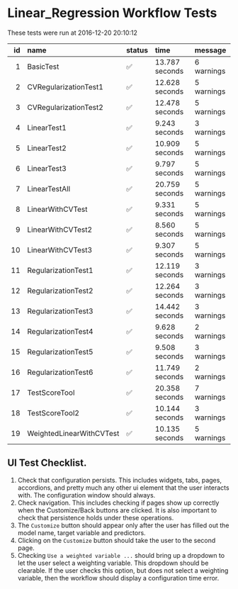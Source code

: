 # Linear_Regression Workflow Tests



These tests were run at 2016-12-20 20:10:12



| id|name                     |status  |time           |message    |
|--:|:------------------------|:-------|:--------------|:----------|
|  1|BasicTest                |&#9989; |13.787 seconds |6 warnings |
|  2|CVRegularizationTest1    |&#9989; |12.628 seconds |5 warnings |
|  3|CVRegularizationTest2    |&#9989; |12.478 seconds |5 warnings |
|  4|LinearTest1              |&#9989; |9.243 seconds  |3 warnings |
|  5|LinearTest2              |&#9989; |10.909 seconds |5 warnings |
|  6|LinearTest3              |&#9989; |9.797 seconds  |5 warnings |
|  7|LinearTestAll            |&#9989; |20.759 seconds |5 warnings |
|  8|LinearWithCVTest         |&#9989; |9.331 seconds  |5 warnings |
|  9|LinearWithCVTest2        |&#9989; |8.560 seconds  |5 warnings |
| 10|LinearWithCVTest3        |&#9989; |9.307 seconds  |5 warnings |
| 11|RegularizationTest1      |&#9989; |12.119 seconds |3 warnings |
| 12|RegularizationTest2      |&#9989; |12.264 seconds |3 warnings |
| 13|RegularizationTest3      |&#9989; |14.442 seconds |3 warnings |
| 14|RegularizationTest4      |&#9989; |9.628 seconds  |2 warnings |
| 15|RegularizationTest5      |&#9989; |9.508 seconds  |3 warnings |
| 16|RegularizationTest6      |&#9989; |11.749 seconds |2 warnings |
| 17|TestScoreTool            |&#9989; |20.358 seconds |7 warnings |
| 18|TestScoreTool2           |&#9989; |10.144 seconds |3 warnings |
| 19|WeightedLinearWithCVTest |&#9989; |10.135 seconds |5 warnings |


## UI Test Checklist.

1. Check that configuration persists. This includes widgets, tabs, pages, accordions, and pretty much any other ui element that the user interacts with. The configuration window should always.
2. Check navigation. This includes checking if pages show up correctly when the Customize/Back buttons are clicked. It is also important to check that persistence holds under these operations.
3. The `Customize` button should appear only after the user has filled out the model name, target variable and predictors.
4. Clicking on the `Customize` button should take the user to the second page.
5. Checking `Use a weighted variable ...` should bring up a dropdown to let the user select a weighting variable. This dropdown should be clearable. If the user checks this option, but does not select a weighting variable, then the workflow should display a configuration time error.
